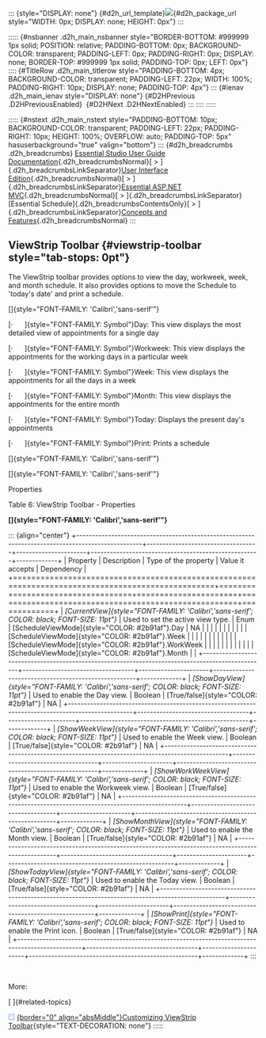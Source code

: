 ::: {style="DISPLAY: none"}
[](ms-xhelp:///?Id=d2h_url_template){#d2h_url_template}![](!package_url!){#d2h_package_url style="WIDTH: 0px; DISPLAY: none; HEIGHT: 0px"}
:::

::::: {#nsbanner .d2h_main_nsbanner style="BORDER-BOTTOM: #999999 1px solid; POSITION: relative; PADDING-BOTTOM: 0px; BACKGROUND-COLOR: transparent; PADDING-LEFT: 0px; PADDING-RIGHT: 0px; DISPLAY: none; BORDER-TOP: #999999 1px solid; PADDING-TOP: 0px; LEFT: 0px"}
:::: {#TitleRow .d2h_main_titlerow style="PADDING-BOTTOM: 4px; BACKGROUND-COLOR: transparent; PADDING-LEFT: 22px; WIDTH: 100%; PADDING-RIGHT: 10px; DISPLAY: none; PADDING-TOP: 4px"}
::: {#ienav .d2h_main_ienav style="DISPLAY: none"}
[](ms-xhelp:///?Id=07d0aeb2-94db-43b9-9079-2af67189a70e){#D2HPrevious .D2HPreviousEnabled}  [](ms-xhelp:///?Id=fb825d77-863b-4952-a4fb-c0d9c811de97){#D2HNext .D2HNextEnabled}
:::
::::
:::::

::::: {#nstext .d2h_main_nstext style="PADDING-BOTTOM: 10px; BACKGROUND-COLOR: transparent; PADDING-LEFT: 22px; PADDING-RIGHT: 10px; HEIGHT: 100%; OVERFLOW: auto; PADDING-TOP: 5px" hasuserbackground="true" valign="bottom"}
::: {#d2h_breadcrumbs .d2h_breadcrumbs}
[Essential Studio User Guide Documentation](ms-xhelp:///?Id=12457748-09e3-4d74-a240-8e049cedf030){.d2h_breadcrumbsNormal}[ \> ]{.d2h_breadcrumbsLinkSeparator}[User Interface Edition](ms-xhelp:///?Id=c29296b7-531c-413b-a0ec-488ca1f7f669){.d2h_breadcrumbsNormal}[ \> ]{.d2h_breadcrumbsLinkSeparator}[Essential ASP.NET MVC](ms-xhelp:///?Id=4b14e7d1-65c4-4f67-b1aa-2c37709905a5){.d2h_breadcrumbsNormal}[ \> ]{.d2h_breadcrumbsLinkSeparator}[Essential Schedule]{.d2h_breadcrumbsContentsOnly}[ \> ]{.d2h_breadcrumbsLinkSeparator}[Concepts and Features](ms-xhelp:///?Id=150b7e3e-75c6-4609-ab78-cdde2bca2b16){.d2h_breadcrumbsNormal}
:::

## ViewStrip Toolbar {#viewstrip-toolbar style="tab-stops: 0pt"}

The ViewStrip toolbar provides options to view the day, workweek, week, and month schedule. It also provides options to move the Schedule to 'today's date' and print a schedule.

[]{style="FONT-FAMILY: 'Calibri','sans-serif'"} 

[·      ]{style="FONT-FAMILY: Symbol"}Day: This view displays the most detailed view of appointments for a single day

[·      ]{style="FONT-FAMILY: Symbol"}Workweek: This view displays the appointments for the working days in a particular week

[·      ]{style="FONT-FAMILY: Symbol"}Week: This view displays the appointments for all the days in a week

[·      ]{style="FONT-FAMILY: Symbol"}Month: This view displays the appointments for the entire month

[·      ]{style="FONT-FAMILY: Symbol"}Today: Displays the present day's appointments

[·      ]{style="FONT-FAMILY: Symbol"}Print: Prints a schedule

[]{style="FONT-FAMILY: 'Calibri','sans-serif'"} 

[]{style="FONT-FAMILY: 'Calibri','sans-serif'"} 

Properties

Table 6: ViewStrip Toolbar - Properties

**[]{style="FONT-FAMILY: 'Calibri','sans-serif'"}** 

::: {align="center"}
+--------------------------------------------------------------------------------------------------+-----------------------------------+----------------------+-----------------------------------------------------+-------------+
| Property                                                                                         | Description                       | Type of the property | Value it accepts                                    | Dependency  |
+==================================================================================================+===================================+======================+=====================================================+=============+
| *[CurrentView]{style="FONT-FAMILY: 'Calibri','sans-serif'; COLOR: black; FONT-SIZE: 11pt"}*      | Used to set the active view type. | Enum                 | [ScheduleViewMode]{style="COLOR: #2b91af"}.Day      | NA          |
|                                                                                                  |                                   |                      |                                                     |             |
|                                                                                                  |                                   |                      | [ScheduleViewMode]{style="COLOR: #2b91af"}.Week     |             |
|                                                                                                  |                                   |                      |                                                     |             |
|                                                                                                  |                                   |                      | [ScheduleViewMode]{style="COLOR: #2b91af"}.WorkWeek |             |
|                                                                                                  |                                   |                      |                                                     |             |
|                                                                                                  |                                   |                      | [ScheduleViewMode]{style="COLOR: #2b91af"}.Month    |             |
+--------------------------------------------------------------------------------------------------+-----------------------------------+----------------------+-----------------------------------------------------+-------------+
| *[ShowDayView]{style="FONT-FAMILY: 'Calibri','sans-serif'; COLOR: black; FONT-SIZE: 11pt"}*      | Used to enable the Day view.      | Boolean              | [True/false]{style="COLOR: #2b91af"}                | NA          |
+--------------------------------------------------------------------------------------------------+-----------------------------------+----------------------+-----------------------------------------------------+-------------+
| *[ShowWeekView]{style="FONT-FAMILY: 'Calibri','sans-serif'; COLOR: black; FONT-SIZE: 11pt"}*     | Used to enable the Week view.     | Boolean              | [True/false]{style="COLOR: #2b91af"}                | NA          |
+--------------------------------------------------------------------------------------------------+-----------------------------------+----------------------+-----------------------------------------------------+-------------+
| *[ShowWorkWeekView]{style="FONT-FAMILY: 'Calibri','sans-serif'; COLOR: black; FONT-SIZE: 11pt"}* | Used to enable the Workweek view. | Boolean              | [True/false]{style="COLOR: #2b91af"}                | NA          |
+--------------------------------------------------------------------------------------------------+-----------------------------------+----------------------+-----------------------------------------------------+-------------+
| *[ShowMonthView]{style="FONT-FAMILY: 'Calibri','sans-serif'; COLOR: black; FONT-SIZE: 11pt"}*    | Used to enable the Month view.    | Boolean              | [True/false]{style="COLOR: #2b91af"}                | NA          |
+--------------------------------------------------------------------------------------------------+-----------------------------------+----------------------+-----------------------------------------------------+-------------+
| *[ShowTodayView]{style="FONT-FAMILY: 'Calibri','sans-serif'; COLOR: black; FONT-SIZE: 11pt"}*    | Used to enable the Today view.    | Boolean              | [True/false]{style="COLOR: #2b91af"}                | NA          |
+--------------------------------------------------------------------------------------------------+-----------------------------------+----------------------+-----------------------------------------------------+-------------+
| *[ShowPrint]{style="FONT-FAMILY: 'Calibri','sans-serif'; COLOR: black; FONT-SIZE: 11pt"}*        | Used to enable the Print icon.    | Boolean              | [True/false]{style="COLOR: #2b91af"}                | NA          |
+--------------------------------------------------------------------------------------------------+-----------------------------------+----------------------+-----------------------------------------------------+-------------+
:::

 

More:

[ ]{#related-topics}

[![](button.gif){border="0" align="absMiddle"}Customizing ViewStrip Toolbar](ms-xhelp:///?Id=fb825d77-863b-4952-a4fb-c0d9c811de97){style="TEXT-DECORATION: none"}
:::::
